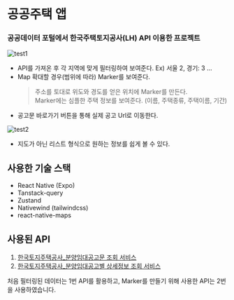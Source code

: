 # 공공주택 앱

### 공공데이터 포털에서 한국주택토지공사(LH) API 이용한 프로젝트

![test1](https://github.com/wonlee6/public-housing/assets/21251988/c2f2994e-04b6-4bc5-8bc3-95d50c3168f0)

- API를 가져온 후 각 지역에 맞게 필터링하여 보여준다. Ex) 서울 2, 경기: 3 ...
- Map 확대할 경우(범위에 따라) Marker를 보여준다.
  > 주소를 토대로 위도와 경도를 얻은 위치에 Marker를 만든다.  
  > Marker에는 심플한 주택 정보를 보여준다. (이름, 주택종류, 주택이름, 기간)
- 공고문 바로가기 버튼을 통해 실제 공고 Url로 이동한다.

![test2](https://github.com/wonlee6/public-housing/assets/21251988/495a4f3e-8e50-4c31-9e9c-383d22cdee8d)

- 지도가 아닌 리스트 형식으로 원하는 정보를 쉽게 볼 수 있다.

## 사용한 기술 스택

- React Native (Expo)
- Tanstack-query
- Zustand
- Nativewind (tailwindcss)
- react-native-maps

## 사용된 API

1. [한국토지주택공사\_분양임대공고문 조회 서비스](https://www.data.go.kr/tcs/dss/selectApiDataDetailView.do?publicDataPk=15058530)
2. [한국토지주택공사\_분양임대공고별 상세정보 조회 서비스](https://www.data.go.kr/tcs/dss/selectApiDataDetailView.do?publicDataPk=15057999)

처음 필터링된 데이터는 1번 API를 활용하고, Marker를 만들기 위해 사용한 API는 2번을 사용하였습니다.
